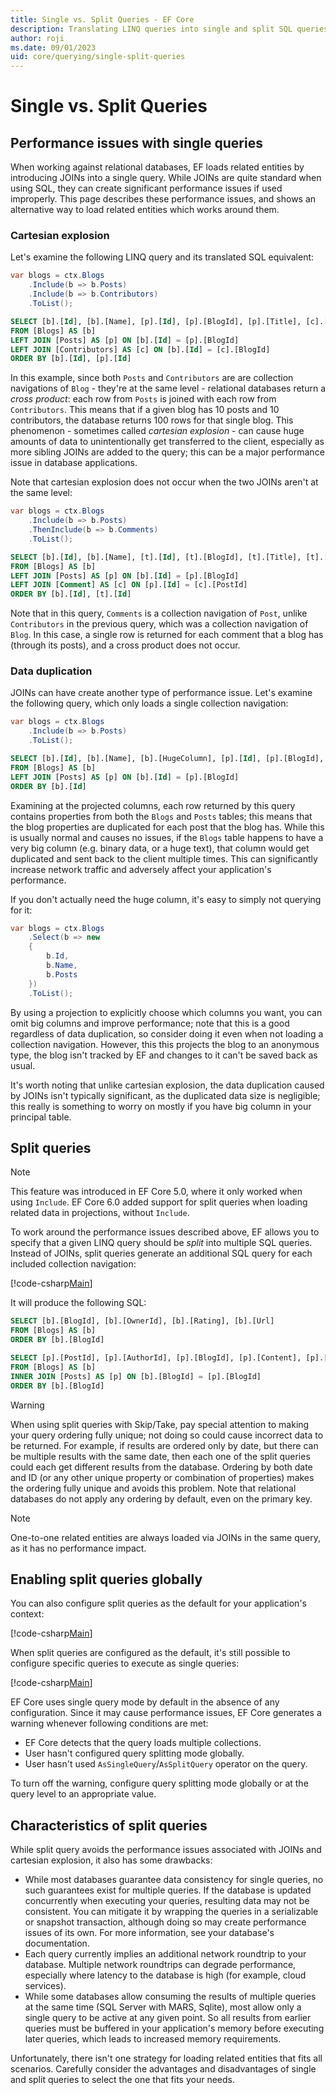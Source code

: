 ```yaml
---
title: Single vs. Split Queries - EF Core
description: Translating LINQ queries into single and split SQL queries with Entity Framework Core
author: roji
ms.date: 09/01/2023
uid: core/querying/single-split-queries
---
```

# Single vs. Split Queries

## Performance issues with single queries

When working against relational databases, EF loads related entities by introducing JOINs into a single query. While JOINs are quite standard when using SQL, they can create significant performance issues if used improperly. This page describes these performance issues, and shows an alternative way to load related entities which works around them.

### Cartesian explosion

Let's examine the following LINQ query and its translated SQL equivalent:

```c#
var blogs = ctx.Blogs
    .Include(b => b.Posts)
    .Include(b => b.Contributors)
    .ToList();
```

```sql
SELECT [b].[Id], [b].[Name], [p].[Id], [p].[BlogId], [p].[Title], [c].[Id], [c].[BlogId], [c].[FirstName], [c].[LastName]
FROM [Blogs] AS [b]
LEFT JOIN [Posts] AS [p] ON [b].[Id] = [p].[BlogId]
LEFT JOIN [Contributors] AS [c] ON [b].[Id] = [c].[BlogId]
ORDER BY [b].[Id], [p].[Id]
```

In this example, since both `Posts` and `Contributors` are are collection navigations of `Blog` - they're at the same level - relational databases return a *cross product*: each row from `Posts` is joined with each row from `Contributors`. This means that if a given blog has 10 posts and 10 contributors, the database returns 100 rows for that single blog. This phenomenon - sometimes called *cartesian explosion* - can cause huge amounts of data to unintentionally get transferred to the client, especially as more sibling JOINs are added to the query; this can be a major performance issue in database applications.

Note that cartesian explosion does not occur when the two JOINs aren't at the same level:

```c#
var blogs = ctx.Blogs
    .Include(b => b.Posts)
    .ThenInclude(b => b.Comments)
    .ToList();
```

```sql
SELECT [b].[Id], [b].[Name], [t].[Id], [t].[BlogId], [t].[Title], [t].[Id0], [t].[Content], [t].[PostId]
FROM [Blogs] AS [b]
LEFT JOIN [Posts] AS [p] ON [b].[Id] = [p].[BlogId]
LEFT JOIN [Comment] AS [c] ON [p].[Id] = [c].[PostId]
ORDER BY [b].[Id], [t].[Id]
```

Note that in this query, `Comments` is a collection navigation of `Post`, unlike `Contributors` in the previous query, which was a collection navigation of `Blog`. In this case, a single row is returned for each comment that a blog has (through its posts), and a cross product does not occur.

### Data duplication

JOINs can have create another type of performance issue. Let's examine the following query, which only loads a single collection navigation:

```c#
var blogs = ctx.Blogs
    .Include(b => b.Posts)
    .ToList();
```

```sql
SELECT [b].[Id], [b].[Name], [b].[HugeColumn], [p].[Id], [p].[BlogId], [p].[Title]
FROM [Blogs] AS [b]
LEFT JOIN [Posts] AS [p] ON [b].[Id] = [p].[BlogId]
ORDER BY [b].[Id]
```

Examining at the projected columns, each row returned by this query contains properties from both the `Blogs` and `Posts` tables; this means that the blog properties are duplicated for each post that the blog has. While this is usually normal and causes no issues, if the `Blogs` table happens to have a very big column (e.g. binary data, or a huge text), that column would get duplicated and sent back to the client multiple times. This can significantly increase network traffic and adversely affect your application's performance.

If you don't actually need the huge column, it's easy to simply not querying for it:

```c#
var blogs = ctx.Blogs
    .Select(b => new
    {
        b.Id,
        b.Name,
        b.Posts
    })
    .ToList();
```

By using a projection to explicitly choose which columns you want, you can omit big columns and improve performance; note that this is a good regardless of data duplication, so consider doing it even when not loading a collection navigation. However, this this projects the blog to an anonymous type, the blog isn't tracked by EF and changes to it can't be saved back as usual.

It's worth noting that unlike cartesian explosion, the data duplication caused by JOINs isn't typically significant, as the duplicated data size is negligible; this really is something to worry on mostly if you have big column in your principal table.

## Split queries

> [!NOTE]
> This feature was introduced in EF Core 5.0, where it only worked when using `Include`. EF Core 6.0 added support for split queries when loading related data in projections, without `Include`.

To work around the performance issues described above, EF allows you to specify that a given LINQ query should be *split* into multiple SQL queries. Instead of JOINs, split queries generate an additional SQL query for each included collection navigation:

[!code-csharp[Main](../../../samples/core/Querying/RelatedData/Program.cs?name=AsSplitQuery&highlight=5)]

It will produce the following SQL:

```sql
SELECT [b].[BlogId], [b].[OwnerId], [b].[Rating], [b].[Url]
FROM [Blogs] AS [b]
ORDER BY [b].[BlogId]

SELECT [p].[PostId], [p].[AuthorId], [p].[BlogId], [p].[Content], [p].[Rating], [p].[Title], [b].[BlogId]
FROM [Blogs] AS [b]
INNER JOIN [Posts] AS [p] ON [b].[BlogId] = [p].[BlogId]
ORDER BY [b].[BlogId]
```

> [!WARNING]
> When using split queries with Skip/Take, pay special attention to making your query ordering fully unique; not doing so could cause incorrect data to be returned. For example, if results are ordered only by date, but there can be multiple results with the same date, then each one of the split queries could each get different results from the database. Ordering by both date and ID (or any other unique property or combination of properties) makes the ordering fully unique and avoids this problem. Note that relational databases do not apply any ordering by default, even on the primary key.

> [!NOTE]
> One-to-one related entities are always loaded via JOINs in the same query, as it has no performance impact.

## Enabling split queries globally

You can also configure split queries as the default for your application's context:

[!code-csharp[Main](../../../samples/core/Querying/RelatedData/SplitQueriesBloggingContext.cs?name=QuerySplittingBehaviorSplitQuery&highlight=6)]

When split queries are configured as the default, it's still possible to configure specific queries to execute as single queries:

[!code-csharp[Main](../../../samples/core/Querying/RelatedData/Program.cs?name=AsSingleQuery&highlight=5)]

EF Core uses single query mode by default in the absence of any configuration. Since it may cause performance issues, EF Core generates a warning whenever following conditions are met:

- EF Core detects that the query loads multiple collections.
- User hasn't configured query splitting mode globally.
- User hasn't used `AsSingleQuery`/`AsSplitQuery` operator on the query.

To turn off the warning, configure query splitting mode globally or at the query level to an appropriate value.

## Characteristics of split queries

While split query avoids the performance issues associated with JOINs and cartesian explosion, it also has some drawbacks:

- While most databases guarantee data consistency for single queries, no such guarantees exist for multiple queries. If the database is updated concurrently when executing your queries, resulting data may not be consistent. You can mitigate it by wrapping the queries in a serializable or snapshot transaction, although doing so may create performance issues of its own. For more information, see your database's documentation.
- Each query currently implies an additional network roundtrip to your database. Multiple network roundtrips can degrade performance, especially where latency to the database is high (for example, cloud services).
- While some databases allow consuming the results of multiple queries at the same time (SQL Server with MARS, Sqlite), most allow only a single query to be active at any given point. So all results from earlier queries must be buffered in your application's memory before executing later queries, which leads to increased memory requirements.

Unfortunately, there isn't one strategy for loading related entities that fits all scenarios. Carefully consider the advantages and disadvantages of single and split queries to select the one that fits your needs.

